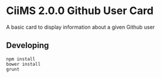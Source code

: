 # CiiMS 2.0.0 Github User Card

A basic card to display information about a given Github user

## Developing

```
npm install
bower install
grunt
```